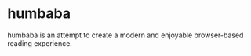 # humbaba

humbaba is an attempt to create a modern and enjoyable browser-based reading experience.
